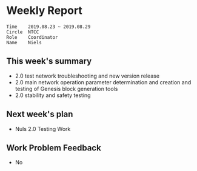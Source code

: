 # Weekly Report 
```
Time	2019.08.23 ~ 2019.08.29
Circle	NTCC
Role	Coordinator
Name	Niels
```
## This week's summary
- 2.0 test network troubleshooting and new version release
- 2.0 main network operation parameter determination and creation and testing of Genesis block generation tools
- 2.0 stability and safety testing
## Next week's plan
- Nuls 2.0 Testing Work
## Work Problem Feedback
- No


